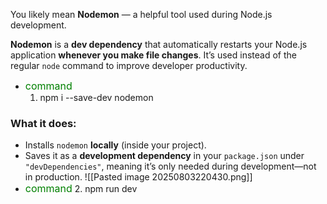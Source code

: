 You likely mean **Nodemon** — a helpful tool used during Node.js development.

**Nodemon** is a **dev dependency** that automatically restarts your Node.js application **whenever you make file changes**. It’s used instead of the regular `node` command to improve developer productivity.

- <span style="font-size:16px; color:green;">command</span> 
	1. npm i --save-dev nodemon
### What it does:

- Installs `nodemon` **locally** (inside your project).
- Saves it as a **development dependency** in your `package.json` under `"devDependencies"`, meaning it’s only needed during development—not in production.
![[Pasted image 20250803220430.png]]
- <span style="font-size:16px; color:green;">command</span> 
	2. npm run dev